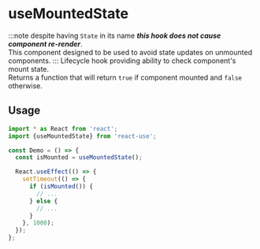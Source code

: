 # useMountedState

:::note
despite having `State` in its name **_this hook does not cause component re-render_**.  
This component designed to be used to avoid state updates on unmounted components.
:::
Lifecycle hook providing ability to check component's mount state.  
Returns a function that will return `true` if component mounted and `false` otherwise.

## Usage

```jsx
import * as React from 'react';
import {useMountedState} from 'react-use';

const Demo = () => {
  const isMounted = useMountedState();

  React.useEffect(() => {
    setTimeout(() => {
      if (isMounted()) {
        // ...
      } else {
        // ...
      }
    }, 1000);
  });
};
```
